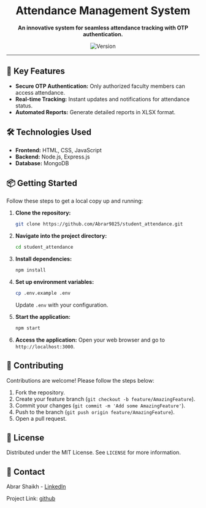 
<h1 align="center">Attendance Management System</h1>

<p align="center">
  <b>An innovative system for seamless attendance tracking with OTP authentication.</b>
</p>

<p align="center">
  <img src="https://img.shields.io/badge/version-1.0-blue.svg" alt="Version">
</p>

---

## 🚀 Key Features

- **Secure OTP Authentication:** Only authorized faculty members can access attendance.
- **Real-time Tracking:** Instant updates and notifications for attendance status.
- **Automated Reports:** Generate detailed reports in XLSX format.

## 🛠️ Technologies Used

- **Frontend:** HTML, CSS, JavaScript
- **Backend:** Node.js, Express.js
- **Database:** MongoDB

## 📦 Getting Started

Follow these steps to get a local copy up and running:

1. **Clone the repository:**
   ```bash
   git clone https://github.com/Abrar9825/student_attendance.git
   ```

2. **Navigate into the project directory:**
   ```bash
   cd student_attendance
   ```

3. **Install dependencies:**
   ```bash
   npm install
   ```

4. **Set up environment variables:**
   ```bash
   cp .env.example .env
   ```
   Update `.env` with your configuration.

5. **Start the application:**
   ```bash
   npm start
   ```

6. **Access the application:**
   Open your web browser and go to `http://localhost:3000`.

## 🤝 Contributing

Contributions are welcome! Please follow the steps below:

1. Fork the repository.
2. Create your feature branch (`git checkout -b feature/AmazingFeature`).
3. Commit your changes (`git commit -m 'Add some AmazingFeature'`).
4. Push to the branch (`git push origin feature/AmazingFeature`).
5. Open a pull request.

## 📄 License

Distributed under the MIT License. See `LICENSE` for more information.

## 📧 Contact

Abrar Shaikh - [LinkedIn](https://www.linkedin.com/feed/update/urn:li:activity:7218948844015742977/)

Project Link: [github](https://github.com/Abrar9825/student_attendance.git)
